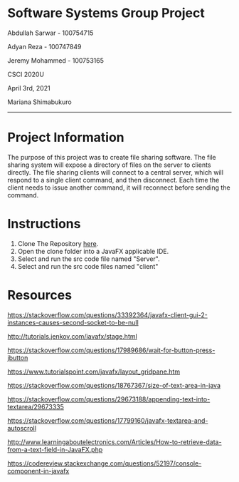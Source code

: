 # **Software Systems Group Project**
Abdullah Sarwar - 100754715

Adyan Reza - 100747849

Jeremy Mohammed - 100753165

CSCI 2020U

April 3rd, 2021

Mariana Shimabukuro

---

**Project Information**
=====================

The purpose of this project was to create file sharing software. The file sharing system will expose a directory of files on 
the server to clients directly. The file sharing clients will connect to a central server, which will respond to a single 
client command, and then disconnect. Each time the client needs to issue another command, it will reconnect before 
sending the command.


**Instructions**
=====================

1. Clone The Repository [here](https://github.com/Abdullahsrwr/groupProject_CSCI2020U).
2. Open the clone folder into a JavaFX applicable IDE.
3. Select and run the src code file named "Server".
4. Select and run the src code files named "client"


**Resources**
=====================

https://stackoverflow.com/questions/33392364/javafx-client-gui-2-instances-causes-second-socket-to-be-null

http://tutorials.jenkov.com/javafx/stage.html

https://stackoverflow.com/questions/17989686/wait-for-button-press-jbutton

https://www.tutorialspoint.com/javafx/layout_gridpane.htm

https://stackoverflow.com/questions/18767367/size-of-text-area-in-java

https://stackoverflow.com/questions/29673188/appending-text-into-textarea/29673335

https://stackoverflow.com/questions/17799160/javafx-textarea-and-autoscroll

http://www.learningaboutelectronics.com/Articles/How-to-retrieve-data-from-a-text-field-in-JavaFX.php

https://codereview.stackexchange.com/questions/52197/console-component-in-javafx


